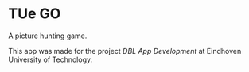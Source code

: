 # TUe GO
A picture hunting game.

This app was made for the project _DBL App Development_ at Eindhoven University of Technology.
